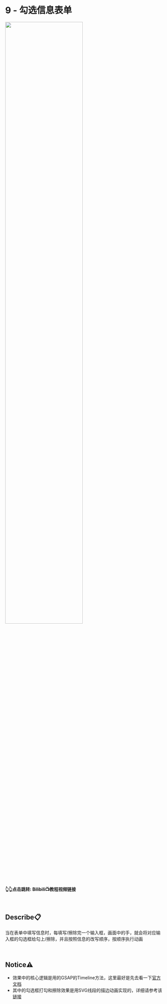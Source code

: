 # 9 - 勾选信息表单
<a href="https://www.bilibili.com/video/BV1G1421f77d">
<img src="https://i1.hdslb.com/bfs/archive/465aea67d354243f892bb92150704f30d844bfa7.jpg" width="70%">
</a>

**👆👆点击跳转: Bilibili📺教程视频链接**

<br>

## **Describe📋️**
当在表单中填写信息时，每填写/擦除完一个输入框，画面中的手，就会将对应输入框的勾选框给勾上/擦除，并且按照信息的改写顺序，按顺序执行动画

<br>

## **Notice⚠️**
- 效果中的核心逻辑是用的GSAP的Timeline方法，这里最好是先去看一下[官方文档](https://gsap.com/docs/v3/GSAP/Timeline)
- 其中的勾选框打勾和擦除效果是用SVG线段的描边动画实现的，详细请参考该[链接](https://github.com/JIEJOE-WEB-Tutorial/011-svg-stroke-animation)


